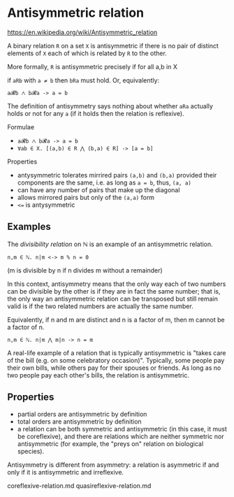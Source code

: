# Antisymmetric relation

https://en.wikipedia.org/wiki/Antisymmetric_relation

A binary relation `R` on a set `X` is antisymmetric if there is no pair of distinct elements of `X` each of which is related by `R` to the other.

More formally, `R` is antisymmetric precisely if for all a,b in X   

if `aRb` with `a ≠ b` then `bRa` must hold. Or, equivalently:

`a𝓡b ⋀ b𝓡a -> a = b`

The definition of antisymmetry says nothing about whether `aRa` actually holds or not for any `a` (if it holds then the relation is reflexive).

Formulae
- `a𝓡b ⋀ b𝓡a -> a = b`
- `∀ab ∈ X. [(a,b) ∈ R ⋀ (b,a) ∈ R] -> [a = b]`

Properties
- antysymmetric tolerates mirrired pairs `(a,b)` and `(b,a)` provided their components are the same, i.e. as long as `a = b`, thus, `(a, a)`
- can have any number of pairs that make up the diagonal
- allows mirrored pairs but only of the `(a,a)` form
- `<=` is antysymmetric

## Examples

The *divisibility relation* on ℕ is an example of an antisymmetric relation.

`n,m ∈ ℕ. n|m <-> m % n = 0`

(m is divisible by n if n divides m without a remainder)

In this context, antisymmetry means that the only way each of two numbers can be divisible by the other is if they are in fact the same number; that is, the only way an antisymmetric relation can be transposed but still remain valid is if the two related numbers are actually the same number.

Equivalently, if n and m are distinct and n is a factor of m, then m cannot be a factor of n.

`n,m ∈ ℕ. n|m ⋀ m|n -> n = m`

A real-life example of a relation that is typically antisymmetric is "takes care of the bill (e.g. on some celebratory occasion)". Typically, some people pay their own bills, while others pay for their spouses or friends. As long as no two people pay each other's bills, the relation is antisymmetric.

## Properties

- partial orders are antisymmetric by definition
- total orders are antisymmetric by definition
- a relation can be both symmetric and antisymmetric (in this case, it must be coreflexive), and there are relations which are neither symmetric nor antisymmetric (for example, the "preys on" relation on biological species).

Antisymmetry is different from asymmetry: a relation is asymmetric if and only if it is antisymmetric and irreflexive.


coreflexive-relation.md
quasireflexive-relation.md
